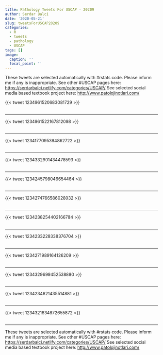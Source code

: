 ```yaml
---
title: Pathology Tweets For USCAP - 20209
author: Serdar Balci
date: '2020-05-21'
slug: tweetsForUSCAP20209
categories:
  - R
  - tweets
  - pathology
  - USCAP
tags: []
image:
  caption: ''
  focal_point: ''
---
```



These tweets are selected automatically with #rstats code. Please inform me if any is inappropriate.
See other #USCAP pages here: https://serdarbalci.netlify.com/categories/USCAP/ 
See selected social media based textbook project here: http://www.patolojinotlari.com/

{{< tweet 1234961520683081729 >}}
<br>
<br>
<hr>
{{< tweet 1234961522167812098 >}}
<br>
<br>
<hr>
{{< tweet 1234177095384862722 >}}
<br>
<br>
<hr>
{{< tweet 1234332901434478593 >}}
<br>
<br>
<hr>
{{< tweet 1234245798046654464 >}}
<br>
<br>
<hr>
{{< tweet 1234274766586028032 >}}
<br>
<br>
<hr>
{{< tweet 1234238254402166784 >}}
<br>
<br>
<hr>
{{< tweet 1234233228338376704 >}}
<br>
<br>
<hr>
{{< tweet 1234271989164126209 >}}
<br>
<br>
<hr>
{{< tweet 1234329699452538880 >}}
<br>
<br>
<hr>
{{< tweet 1234234821435514881 >}}
<br>
<br>
<hr>
{{< tweet 1234321834872655872 >}}
<br>
<br>
<hr>


These tweets are selected automatically with #rstats code. Please inform me if any is inappropriate.
See other #USCAP pages here: https://serdarbalci.netlify.com/categories/USCAP/ 
See selected social media based textbook project here: http://www.patolojinotlari.com/
